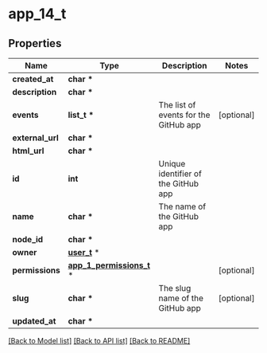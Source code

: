 # app_14_t

## Properties
Name | Type | Description | Notes
------------ | ------------- | ------------- | -------------
**created_at** | **char \*** |  | 
**description** | **char \*** |  | 
**events** | **list_t \*** | The list of events for the GitHub app | [optional] 
**external_url** | **char \*** |  | 
**html_url** | **char \*** |  | 
**id** | **int** | Unique identifier of the GitHub app | 
**name** | **char \*** | The name of the GitHub app | 
**node_id** | **char \*** |  | 
**owner** | [**user_t**](user.md) \* |  | 
**permissions** | [**app_1_permissions_t**](app_1_permissions.md) \* |  | [optional] 
**slug** | **char \*** | The slug name of the GitHub app | [optional] 
**updated_at** | **char \*** |  | 

[[Back to Model list]](../README.md#documentation-for-models) [[Back to API list]](../README.md#documentation-for-api-endpoints) [[Back to README]](../README.md)


